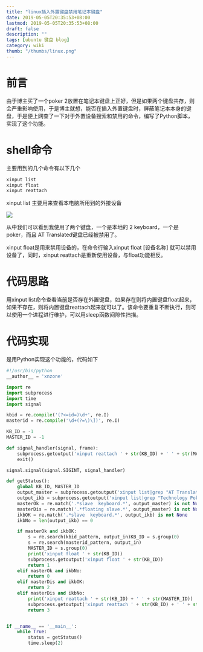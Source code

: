 ```yaml
---
title: "linux插入外置键盘禁用笔记本键盘"
date: 2019-05-05T20:35:53+08:00
lastmod: 2019-05-05T20:35:53+08:00
draft: false
description: ""
tags: [ubuntu 键盘 blog]
category: wiki 
thumb: "/thumbs/linux.png"
---
```


# 前言
由于博主买了一个poker 2放置在笔记本键盘上正好，但是如果两个键盘共存，则会严重影响使用，于是博主就想，能否在插入外置键盘时，屏蔽笔记本本身的键盘，于是便上网查了一下对于外置设备搜索和禁用的命令，编写了Python脚本，实现了这个功能。

# shell命令
主要用到的几个命令有以下几个

```bash
xinput list    
xinput float    
xinput reattach   
```

xinput list 主要用来查看本电脑所用到的外接设备

![](https://gitee.com/ixnzone/img-bed/raw/master/2020/12/20201219171143.png)

从中我们可以看到我使用了两个键盘，一个是本地的 2 keyboard，一个是poker，而且 AT Translated键盘已经被禁用了。

xinput float是用来禁用设备的，在命令行输入xinput float [设备名称] 就可以禁用设备了，同时，xinput reattach是重新使用设备，与float功能相反。

# 代码思路
用xinput list命令查看当前是否存在外置键盘，如果存在则将内置键盘float起来，如果不存在，则将内置键盘reattach起来就可以了。该命令要重复不断执行，则可以使用一个进程进行维护，可以用sleep函数间隙性扫描。

# 代码实现
是用Python实现这个功能的，代码如下
```python
#!/usr/bin/python
__author__ = 'xnzone'

import re
import subprocess
import time
import signal

kbid = re.compile('(?<=id=)\d+', re.I)
masterid = re.compile('\d+(?=\)\])', re.I)

KB_ID = -1
MASTER_ID = -1

def signal_handler(signal, frame):
    subprocess.getoutput('xinput reattach ' + str(KB_ID) + ' ' + str(MASTER_ID))
    exit()

signal.signal(signal.SIGINT, signal_handler)

def getStatus():
    global KB_ID, MASTER_ID
    output_master = subprocess.getoutput('xinput list|grep "AT Translated"')
    output_ikb = subprocess.getoutput('xinput list|grep "Technology Poker"|tail -n1')
    masterOk = re.match('.*slave  keyboard.*', output_master) is not None
    masterDis = re.match('.*floating slave.*', output_master) is not None
    ikbOK = re.match('.*slave  keyboard.*', output_ikb) is not None
    ikbNo = len(output_ikb) == 0

    if masterOk and ikbOK:
        s = re.search(kbid_pattern, output_in)KB_ID = s.group(0)
        s = re.search(masterid_pattern, output_in)
        MASTER_ID = s.group(0)
        print('xinput float ' + str(KB_ID))
        subprocess.getoutput('xinput float ' + str(KB_ID))
        return 1
    elif masterOk and ikbNo:
        return 0
    elif masterDis and ikbOK:
        return 2
    elif masterDis and ikbNo:
        print('xinput reattach ' + str(KB_ID) + ' ' + str(MASTER_ID))
        subprocess.getoutput('xinput reattach ' + str(KB_ID) + ' ' + str(MASTER_ID))
        return 3


if __name__ == '__main__':
    while True:
        status = getStatus()
        time.sleep(2)
```
